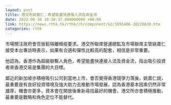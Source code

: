 ```yaml
---
layout: post
title: 港交所姚嘉仁：希望能盡快連接人流及資金流
date: 2022-06-30 10:38:37.000000000 +08:00
link: https://news.rthk.hk/rthk/ch/component/k2/1655406-20220630.htm
categories: rthk
---
```


市場關注政府會否放鬆隔離檢疫要求。港交所聯席營運總監及市場聯席主管姚嘉仁接受本台專訪時表示，如果有合適和彈性比較高的配套，相信是非常重要。

他認為，香港作為超級聯繫人角色，希望能盡快連接人流及資金流，指出吸引投資者來香港交易是集團的大目標。

鄰近的新加坡亦積極吸引公司到當地上市，會否覺得香港競爭力落後，姚嘉仁說，最重要是有良好投資環境及強大助力去推動市場發展，認為香港基本因素仍然非常雄厚，機會亦更多，資本會在開放後重新尋找最好的機會，港交所亦會積極推動，最重要是戰略和角色定位不能替代。
